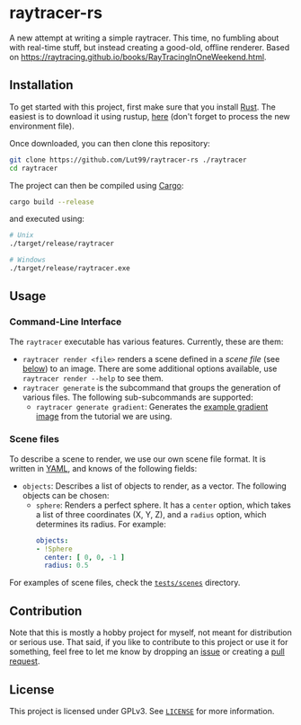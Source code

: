 # raytracer-rs
A new attempt at writing a simple raytracer. This time, no fumbling about with real-time stuff, but instead creating a good-old, offline renderer. Based on <https://raytracing.github.io/books/RayTracingInOneWeekend.html>.


## Installation
To get started with this project, first make sure that you install [Rust](https://rust.org). The easiest is to download it using rustup, [here](https://rustup.rs/) (don't forget to process the new environment file).

Once downloaded, you can then clone this repository:
```bash
git clone https://github.com/Lut99/raytracer-rs ./raytracer
cd raytracer
```

The project can then be compiled using [Cargo](https://crates.io/):
```bash
cargo build --release
```
and executed using:
```bash
# Unix
./target/release/raytracer
```
```bash
# Windows
./target/release/raytracer.exe
```


## Usage

### Command-Line Interface
The `raytracer` executable has various features. Currently, these are them:
- `raytracer render <file>` renders a scene defined in a _scene file_ (see [below](#scene-files)) to an image. There are some additional options available, use `raytracer render --help` to see them.
- `raytracer generate` is the subcommand that groups the generation of various files. The following sub-subcommands are supported:
  - `raytracer generate gradient`: Generates the [example gradient image](https://raytracing.github.io/books/RayTracingInOneWeekend.html#outputanimage/creatinganimagefile) from the tutorial we are using.

### Scene files
To describe a scene to render, we use our own scene file format. It is written in [YAML](https://yaml.org), and knows of the following fields:
- `objects`: Describes a list of objects to render, as a vector. The following objects can be chosen:
  - `sphere`: Renders a perfect sphere. It has a `center` option, which takes a list of three coordinates (X, Y, Z), and a `radius` option, which determines its radius. For example:
    ```yaml
    objects:
    - !Sphere
      center: [ 0, 0, -1 ]
      radius: 0.5
    ```

For examples of scene files, check the [`tests/scenes`](./tests/scenes/) directory.


## Contribution
Note that this is mostly a hobby project for myself, not meant for distribution or serious use. That said, if you like to contribute to this project or use it for something, feel free to let me know by dropping an [issue](https://gihub.com/Lut99/raytracer-rs/issues) or creating a [pull request](https://github.com/Lut99/raytracer-rs/pulls).


## License
This project is licensed under GPLv3. See [`LICENSE`](./LICENSE) for more information.
